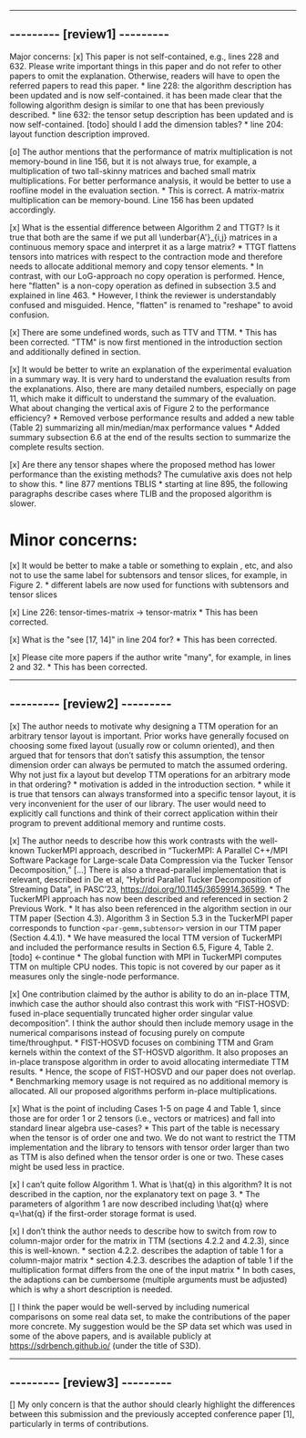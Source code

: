 -----------------------------
--------- [review1] ---------
-----------------------------

Major concerns:
[x] This paper is not self-contained, e.g., lines 228 and 632. Please write important things in this paper and do not refer to other papers to omit the explanation. Otherwise, readers will have to open the referred papers to read this paper.
    * line 228: the algorithm description has been updated and is now self-contained. it has been made clear that the following algorithm design is similar to one that has been previously described. 
    *  line 632: the tensor setup description has been updated and is now self-contained. [todo] should I add the dimension tables?
    *  line 204: layout function description improved.

[o] The author mentions that the performance of matrix multiplication is not memory-bound in line 156, but it is not always true, for example, a multiplication of two tall-skinny matrices and bached small matrix multiplications. For better performance analysis, it would be better to use a roofline model in the evaluation section.
    * This is correct. A matrix-matrix multiplication can be memory-bound. Line 156 has been updated accordingly.

[x] What is the essential difference between Algorithm 2 and TTGT? Is it true that both are the same if we put all \underbar{A'}_{i,j} matrices in a continuous memory space and interpret it as a large matrix?
    * TTGT flattens tensors into matrices with respect to the contraction mode and therefore needs to allocate additional memory and copy tensor elements. 
    * In contrast, with our LoG-approach no copy operation is performed. Hence, here "flatten" is a non-copy operation as defined in subsection 3.5 and explained in line 463. 
    * However, I think the reviewer is understandably confused and misguided. Hence, "flatten" is renamed to "reshape" to avoid confusion. 

[x] There are some undefined words, such as TTV and TTM.
    * This has been corrected. "TTM" is now first mentioned in the introduction section and additionally defined in section.
    
[x] It would be better to write an explanation of the experimental evaluation in a summary way. It is very hard to understand the evaluation results from the explanations. Also, there are many detailed numbers, especially on page 11, which make it difficult to understand the summary of the evaluation. What about changing the vertical axis of Figure 2 to the performance efficiency?
    * Removed verbose performance results and added a new table (Table 2) summarizing all min/median/max performance values 
    * Added summary subsection 6.6 at the end of the results section to summarize the complete results section. 

[x] Are there any tensor shapes where the proposed method has lower performance than the existing methods? The cumulative axis does not help to show this.
    * line 877 mentions TBLIS
    * starting at line 895, the following paragraphs describe cases where TLIB and the proposed algorithm is slower.

# Minor concerns:
[x] It would be better to make a table or something to explain , etc, and also not to use the same label for subtensors and tensor slices, for example, in Figure 2.
    * different labels are now used for functions with subtensors and tensor slices
    
[x] Line 226: tensor-times-matrix -> tensor-matrix
    * This has been corrected.
    
[x] What is the "see [17, 14]" in line 204 for?
    * This has been corrected.
    
[x] Please cite more papers if the author write "many", for example, in lines 2 and 32. 
    * This has been corrected.


-----------------------------
--------- [review2] ---------
-----------------------------

[x] The author needs to motivate why designing a TTM operation for an arbitrary tensor layout is important. Prior works have generally focused on choosing some fixed layout (usually row or column oriented), and then argued that for tensors that don’t satisfy this assumption, the tensor dimension order can always be permuted to match the assumed ordering. Why not just fix a layout but develop TTM operations for an arbitrary mode in that ordering?
    * motivation is added in the introduction section.
    * while it is true that tensors can always transformed into a specific tensor layout, it is very inconvenient for the user of our library. The user would need to explicitly call functions and think of their correct application within their program to prevent additional memory and runtime costs.

[x] The author needs to describe how this work contrasts with the well-known TuckerMPI approach, described in “TuckerMPI: A Parallel C++/MPI Software Package for Large-scale Data Compression via the Tucker Tensor Decomposition,” [...] There is also a thread-parallel implementation that is relevant, described in De et al, “Hybrid Parallel Tucker Decomposition of Streaming Data”, in PASC’23, https://doi.org/10.1145/3659914.36599.
    * The TuckerMPI approach has now been described and referenced in section 2 Previous Work. 
    * It has also been referenced in the algorithm section in our TTM paper (Section 4.3). Algorithm 3 in Section 5.3 in the TuckerMPI paper corresponds to function `<par-gemm,subtensor>` version in our TTM paper (Section 4.4.1).
    * We have measured the local TTM version of TuckerMPI and included the performance results in Section 6.5, Figure 4, Table 2. [todo] <-continue
    * The global function with MPI in TuckerMPI computes TTM on multiple CPU nodes. This topic is not covered by our paper as it measures only the single-node performance. 

[x] One contribution claimed by the author is ability to do an in-place TTM, inwhich case the author should also contrast this work with “FIST-HOSVD: fused in-place sequentially truncated higher order singular value decomposition”. I think the author should then include memory usage in the numerical comparisons instead of focusing purely on compute time/throughput.
    * FIST-HOSVD focuses on combining TTM and Gram kernels within the context of the ST-HOSVD algorithm. It also proposes an in-place
transpose algorithm in order to avoid allocating intermediate TTM results.
    * Hence, the scope of FIST-HOSVD and our paper does not overlap. 
    * Benchmarking memory usage is not required as no additional memory is allocated. All our proposed algorithms perform in-place multiplications. 

    
[x] What is the point of including Cases 1-5 on page 4 and Table 1, since those are for order 1 or 2 tensors (i.e., vectors or matrices) and fall into standard linear algebra use-cases?
    * This part of the table is necessary when the tensor is of order one and two. We do not want to restrict the TTM implementation and the library to tensors with tensor order larger than two as TTM is also defined when the tensor order is one or two. These cases might be used less in practice.

[x] I can’t quite follow Algorithm 1. What is \hat{q} in this algorithm? It is not described in the caption, nor the explanatory text on page 3.
    * The parameters of algorithm 1 are now described including \hat{q} where q=\hat{q} if the first-order storage format is used.

[x] I don’t think the author needs to describe how to switch from row to column-major order for the matrix in TTM (sections 4.2.2 and 4.2.3), since this is well-known.
    * section 4.2.2. describes the adaption of table 1 for a column-major matrix
    * section 4.2.3. describes the adaption of table 1 if the multiplication format differs from the one of the input matrix
    * In both cases, the adaptions can be cumbersome (multiple arguments must be adjusted) which is why a short description is needed.

[] I think the paper would be well-served by including numerical comparisons on some real data set, to make the contributions of the paper more concrete. My suggestion would be the SP data set which was used in some of the above papers, and is available publicly at https://sdrbench.github.io/ (under the title of S3D).

-----------------------------
--------- [review3] ---------
-----------------------------

[] My only concern is that the author should clearly highlight the differences between this submission and the previously accepted conference paper [1], particularly in terms of contributions.


